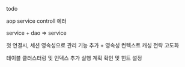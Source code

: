 todo

aop
service
controll
에러

service + dao => service

첫 연결시, 
세션 영속성으로 관리 기능 추가 + 영속성 컨텍스트 캐싱 전략 고도화

테이블 클러스터링 및 인덱스 추가
실행 계획 확인 및 힌트 설정
